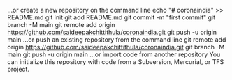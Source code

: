 …or create a new repository on the command line
echo "# coronaindia" >> README.md
git init
git add README.md
git commit -m "first commit"
git branch -M main
git remote add origin https://github.com/saideepakchittithula/coronaindia.git
git push -u origin main
…or push an existing repository from the command line
git remote add origin https://github.com/saideepakchittithula/coronaindia.git
git branch -M main
git push -u origin main
…or import code from another repository
You can initialize this repository with code from a Subversion, Mercurial, or TFS project.
